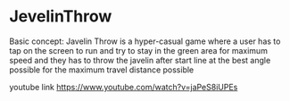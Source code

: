 # JevelinThrow

Basic concept: Javelin Throw is a hyper-casual game where a user has to tap on the screen to run and try to stay in the green area for maximum speed and they has to throw the javelin after start line at the best angle possible for the maximum travel distance possible


youtube link https://www.youtube.com/watch?v=jaPeS8iUPEs
